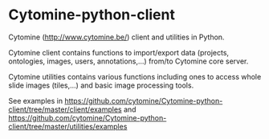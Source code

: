 # Cytomine-python-client

Cytomine (http://www.cytomine.be/) client and utilities in Python.

Cytomine client contains functions to import/export data (projects, ontologies, images, users, annotations,...) from/to Cytomine core server.

Cytomine utilities contains various functions including ones to access whole slide images (tiles,...) and basic image processing tools.

See examples in https://github.com/cytomine/Cytomine-python-client/tree/master/client/examples and https://github.com/cytomine/Cytomine-python-client/tree/master/utilities/examples
